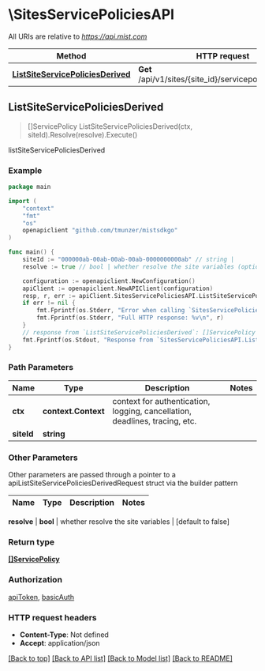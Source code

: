# \SitesServicePoliciesAPI

All URIs are relative to *https://api.mist.com*

Method | HTTP request | Description
------------- | ------------- | -------------
[**ListSiteServicePoliciesDerived**](SitesServicePoliciesAPI.md#ListSiteServicePoliciesDerived) | **Get** /api/v1/sites/{site_id}/servicepolicies/derived | listSiteServicePoliciesDerived



## ListSiteServicePoliciesDerived

> []ServicePolicy ListSiteServicePoliciesDerived(ctx, siteId).Resolve(resolve).Execute()

listSiteServicePoliciesDerived



### Example

```go
package main

import (
	"context"
	"fmt"
	"os"
	openapiclient "github.com/tmunzer/mistsdkgo"
)

func main() {
	siteId := "000000ab-00ab-00ab-00ab-0000000000ab" // string | 
	resolve := true // bool | whether resolve the site variables (optional) (default to false)

	configuration := openapiclient.NewConfiguration()
	apiClient := openapiclient.NewAPIClient(configuration)
	resp, r, err := apiClient.SitesServicePoliciesAPI.ListSiteServicePoliciesDerived(context.Background(), siteId).Resolve(resolve).Execute()
	if err != nil {
		fmt.Fprintf(os.Stderr, "Error when calling `SitesServicePoliciesAPI.ListSiteServicePoliciesDerived``: %v\n", err)
		fmt.Fprintf(os.Stderr, "Full HTTP response: %v\n", r)
	}
	// response from `ListSiteServicePoliciesDerived`: []ServicePolicy
	fmt.Fprintf(os.Stdout, "Response from `SitesServicePoliciesAPI.ListSiteServicePoliciesDerived`: %v\n", resp)
}
```

### Path Parameters


Name | Type | Description  | Notes
------------- | ------------- | ------------- | -------------
**ctx** | **context.Context** | context for authentication, logging, cancellation, deadlines, tracing, etc.
**siteId** | **string** |  | 

### Other Parameters

Other parameters are passed through a pointer to a apiListSiteServicePoliciesDerivedRequest struct via the builder pattern


Name | Type | Description  | Notes
------------- | ------------- | ------------- | -------------

 **resolve** | **bool** | whether resolve the site variables | [default to false]

### Return type

[**[]ServicePolicy**](ServicePolicy.md)

### Authorization

[apiToken](../README.md#apiToken), [basicAuth](../README.md#basicAuth)

### HTTP request headers

- **Content-Type**: Not defined
- **Accept**: application/json

[[Back to top]](#) [[Back to API list]](../README.md#documentation-for-api-endpoints)
[[Back to Model list]](../README.md#documentation-for-models)
[[Back to README]](../README.md)

